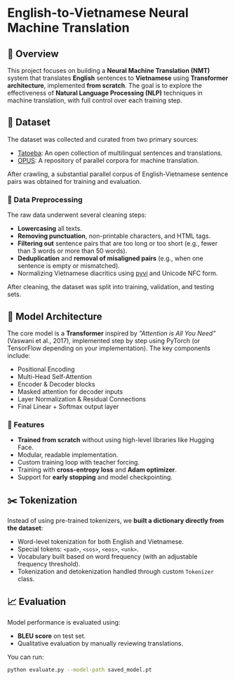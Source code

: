 # English-to-Vietnamese Neural Machine Translation

## 📌 Overview

This project focuses on building a **Neural Machine Translation (NMT)** system that translates **English** sentences to **Vietnamese** using **Transformer architecture**, implemented **from scratch**. The goal is to explore the effectiveness of **Natural Language Processing (NLP)** techniques in machine translation, with full control over each training step.

## 📂 Dataset

The dataset was collected and curated from two primary sources:

- [Tatoeba](https://tatoeba.org/): An open collection of multilingual sentences and translations.
- [OPUS](https://opus.nlpl.eu/): A repository of parallel corpora for machine translation.

After crawling, a substantial parallel corpus of English-Vietnamese sentence pairs was obtained for training and evaluation.

### 🔧 Data Preprocessing

The raw data underwent several cleaning steps:

- **Lowercasing** all texts.
- **Removing punctuation**, non-printable characters, and HTML tags.
- **Filtering out** sentence pairs that are too long or too short (e.g., fewer than 3 words or more than 50 words).
- **Deduplication** and **removal of misaligned pairs** (e.g., when one sentence is empty or mismatched).
- Normalizing Vietnamese diacritics using [pyvi](https://pypi.org/project/pyvi/) and Unicode NFC form.

After cleaning, the dataset was split into training, validation, and testing sets.

## 🧠 Model Architecture

The core model is a **Transformer** inspired by *"Attention is All You Need"* (Vaswani et al., 2017), implemented step by step using PyTorch (or TensorFlow depending on your implementation). The key components include:

- Positional Encoding
- Multi-Head Self-Attention
- Encoder & Decoder blocks
- Masked attention for decoder inputs
- Layer Normalization & Residual Connections
- Final Linear + Softmax output layer

### 🧪 Features

- **Trained from scratch** without using high-level libraries like Hugging Face.
- Modular, readable implementation.
- Custom training loop with teacher forcing.
- Training with **cross-entropy loss** and **Adam optimizer**.
- Support for **early stopping** and model checkpointing.

## ✂️ Tokenization

Instead of using pre-trained tokenizers, we **built a dictionary directly from the dataset**:

- Word-level tokenization for both English and Vietnamese.
- Special tokens: `<pad>`, `<sos>`, `<eos>`, `<unk>`.
- Vocabulary built based on word frequency (with an adjustable frequency threshold).
- Tokenization and detokenization handled through custom `Tokenizer` class.

## 📈 Evaluation

Model performance is evaluated using:

- **BLEU score** on test set.
- Qualitative evaluation by manually reviewing translations.

You can run:

```bash
python evaluate.py --model-path saved_model.pt
